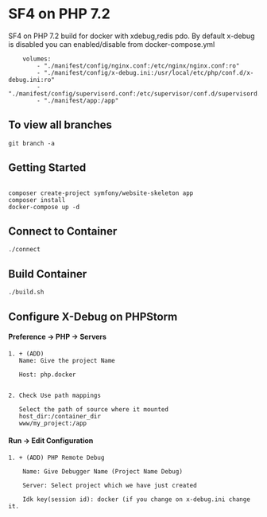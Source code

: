 # SF4 on PHP 7.2
SF4 on PHP 7.2 build for docker with xdebug,redis pdo. By default x-debug is disabled you can enabled/disable from docker-compose.yml  
```
    volumes:
        - "./manifest/config/nginx.conf:/etc/nginx/nginx.conf:ro"
        - "./manifest/config/x-debug.ini:/usr/local/etc/php/conf.d/x-debug.ini:ro"
        - "./manifest/config/supervisord.conf:/etc/supervisor/conf.d/supervisord.conf:ro"
        - "./manifest/app:/app"
```
## To view all branches
```
git branch -a

```

## Getting Started

 ```
 
 composer create-project symfony/website-skeleton app
 composer install
 docker-compose up -d
 ```


## Connect to Container
 ```
 ./connect
 ```

## Build Container
 ```
 ./build.sh
 ```

## Configure X-Debug on PHPStorm
#### Preference -> PHP -> Servers
    1. + (ADD)
	   Name: Give the project Name
	   
	   Host: php.docker
	   

    2. Check Use path mappings
       
       Select the path of source where it mounted
       host_dir:/container_dir
       www/my_project:/app

#### Run -> Edit Configuration
    1. + (ADD) PHP Remote Debug
	    
	    Name: Give Debugger Name (Project Name Debug)
	   
	    Server: Select project which we have just created
	    
	    Idk key(session id): docker (if you change on x-debug.ini change it.
        
        
        
    